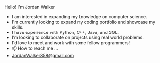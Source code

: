 Hello! I'm Jordan Walker
- I am interested in expanding my knowledge on computer science.
- I'm currently looking to expand my coding portfolio and showcase my skills.
- I have experience with Python, C++, Java, and SQL.
- I’m looking to collaborate on projects using real world problems.
- I'd love to meet and work with some fellow programmers!
- 📫 How to reach me ...
- JordanWalker858@gmail.com
